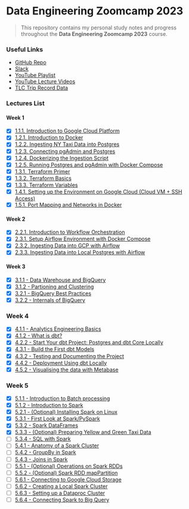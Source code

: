 # Data Engineering Zoomcamp 2023

> This repository contains my personal study notes and progress throughout the **Data Engineering Zoomcamp 2023** course.

### Useful Links
- [GitHub Repo](https://github.com/DataTalksClub/data-engineering-zoomcamp)
- [Slack](https://datatalks.club/slack.html)
- [YouTube Playlist](https://www.youtube.com/playlist?list=PL3MmuxUbc_hJed7dXYoJw8DoCuVHhGEQb)
- [YouTube Lecture Videos](https://www.youtube.com/playlist?list=PL3MmuxUbc_hJed7dXYoJw8DoCuVHhGEQb)
- [TLC Trip Record Data](https://github.com/DataTalksClub/nyc-tlc-data)

### Lectures List

#### Week 1

- [x] [1.1.1. Introduction to Google Cloud Platform](https://youtu.be/18jIzE41fJ4?si=gW4L3FsYIy6BKDZU)
- [x] [1.2.1. Introduction to Docker](https://youtu.be/EYNwNlOrpr0?si=S47DaRXkKmBsXrkm)
- [x] [1.2.2. Ingesting NY Taxi Data into Postgres](https://youtu.be/2JM-ziJt0WI?si=8CdaEMPPNzAIwe_t)
- [x] [1.2.3. Connecting pgAdmin and Postgres](https://youtu.be/hCAIVe9N0ow?si=91CpEW3a6xXWBXYx)
- [x] [1.2.4. Dockerizing the Ingestion Script](https://youtu.be/B1WwATwf-vY?si=v5R4hGVAo0mRgLuI)
- [x] [1.2.5. Running Postgres and pgAdmin with Docker Compose](https://youtu.be/hKI6PkPhpa0?si=sKoZTxGfPLzL2awJ)
- [x] [1.3.1. Terraform Primer](https://youtu.be/s2bOYDCKl_M?si=zV4BRoiBvLDo_Yjc)
- [x] [1.3.2. Terraform Basics](https://youtu.be/Y2ux7gq3Z0o?si=uiT_FXBCd1ZWYUTN)
- [x] [1.3.3. Terraform Variables](https://youtu.be/PBi0hHjLftk?si=22H3EaD3fR_9qA0X)
- [x] [1.4.1. Setting up the Environment on Google Cloud (Cloud VM + SSH Access)](https://youtu.be/ae-CV2KfoN0?si=h5A2VPVKowKX8iY9)
- [x] [1.5.1. Port Mapping and Networks in Docker](https://youtu.be/tOr4hTsHOzU?si=TJILfj8GkWWzQn_z)

#### Week 2

- [x] [2.2.1. Introduction to Workflow Orchestration](https://youtu.be/0yK7LXwYeD0?si=lFmijd8wQmwPyqlk)
- [x] [2.3.1. Setup Airflow Environment with Docker Compose](https://youtu.be/lqDMzReAtrw?si=Se56KquyYJ8f3MfV)
- [x] [2.3.2. Ingesting Data into GCP with Airflow](https://youtu.be/9ksX9REfL8w?si=bwONmw4pYZyB8obK)
- [x] [2.3.3. Ingesting Data into Local Postgres with Airflow](https://youtu.be/s2U8MWJH5xA?si=SIjA5BqBbf20XGf7)

#### Week 3
- [x] [3.1.1 - Data Warehouse and BigQuery](https://www.youtube.com/watch?v=jrHljAoD6nM&list=PL3MmuxUbc_hJed7dXYoJw8DoCuVHhGEQb)
- [x] [3.1.2 - Partioning and Clustering](https://www.youtube.com/watch?v=-CqXf7vhhDs&list=PL3MmuxUbc_hJed7dXYoJw8DoCuVHhGEQb)
- [x] [3.2.1 - BigQuery Best Practices](https://www.youtube.com/watch?v=k81mLJVX08w&list=PL3MmuxUbc_hJed7dXYoJw8DoCuVHhGEQb)
- [x] [3.2.2 - Internals of BigQuery](https://www.youtube.com/watch?v=eduHi1inM4s&list=PL3MmuxUbc_hJed7dXYoJw8DoCuVHhGEQb)

### Week 4

- [x] [4.1.1 - Analytics Engineering Basics](https://www.youtube.com/watch?v=uF76d5EmdtU&list=PL3MmuxUbc_hJed7dXYoJw8DoCuVHhGEQb)
- [x] [4.1.2 - What is dbt?](https://www.youtube.com/watch?v=4eCouvVOJUw&list=PL3MmuxUbc_hKVX8VnwWCPaWlIHf1qmg8s)
- [x] [4.2.2 - Start Your dbt Project: Postgres and dbt Core Locally](https://www.youtube.com/watch?v=1HmL63e-vRs&list=PL3MmuxUbc_hJed7dXYoJw8DoCuVHhGEQb)
- [x] [4.3.1 - Build the First dbt Models](https://www.youtube.com/watch?v=ueVy2N54lyc&list=PL3MmuxUbc_hJed7dXYoJw8DoCuVHhGEQb)
- [x] [4.3.2 - Testing and Documenting the Project](https://www.youtube.com/watch?v=2dNJXHFCHaY&list=PL3MmuxUbc_hJed7dXYoJw8DoCuVHhGEQb)
- [x] [4.4.2 - Deployment Using dbt Locally](https://www.youtube.com/watch?v=Cs9Od1pcrzM&list=PL3MmuxUbc_hJed7dXYoJw8DoCuVHhGEQb)
- [x] [4.5.2 - Visualising the data with Metabase](https://www.youtube.com/watch?v=BnLkrA7a6gM&list=PL3MmuxUbc_hJed7dXYoJw8DoCuVHhGEQb)

### Week 5

- [x] [5.1.1 - Introduction to Batch processing](https://www.youtube.com/watch?v=dcHe5Fl3MF8&list=PL3MmuxUbc_hJed7dXYoJw8DoCuVHhGEQb)
- [x] [5.1.2 - Introduction to Spark](https://www.youtube.com/watch?v=FhaqbEOuQ8U&list=PL3MmuxUbc_hJed7dXYoJw8DoCuVHhGEQb)
- [x] [5.2.1 - (Optional) Installing Spark on Linux](https://www.youtube.com/watch?v=hqUbB9c8sKg&list=PL3MmuxUbc_hJed7dXYoJw8DoCuVHhGEQb)
- [x] [5.3.1 - First Look at Spark/PySpark](https://www.youtube.com/watch?v=r_Sf6fCB40c&list=PL3MmuxUbc_hJed7dXYoJw8DoCuVHhGEQb)
- [x] [5.3.2 - Spark DataFrames](https://www.youtube.com/watch?v=ti3aC1m3rE8&list=PL3MmuxUbc_hJed7dXYoJw8DoCuVHhGEQb)
- [x] [5.3.3 - (Optional) Preparing Yellow and Green Taxi Data](https://www.youtube.com/watch?v=CI3P4tAtru4&list=PL3MmuxUbc_hJed7dXYoJw8DoCuVHhGEQb)
- [ ] [5.3.4 - SQL with Spark](https://www.youtube.com/watch?v=uAlp2VuZZPY&list=PL3MmuxUbc_hJed7dXYoJw8DoCuVHhGEQb)
- [ ] [5.4.1 - Anatomy of a Spark Cluster](https://www.youtube.com/watch?v=68CipcZt7ZA&list=PL3MmuxUbc_hJed7dXYoJw8DoCuVHhGEQb)
- [ ] [5.4.2 - GroupBy in Spark](https://www.youtube.com/watch?v=9qrDsY_2COo&list=PL3MmuxUbc_hJed7dXYoJw8DoCuVHhGEQb)
- [ ] [5.4.3 - Joins in Spark](https://www.youtube.com/watch?v=lu7TrqAWuH4&list=PL3MmuxUbc_hJed7dXYoJw8DoCuVHhGEQb)
- [ ] [5.5.1 - (Optional) Operations on Spark RDDs](https://www.youtube.com/watch?v=Bdu-xIrF3OM&list=PL3MmuxUbc_hJed7dXYoJw8DoCuVHhGEQb)
- [ ] [5.5.2 - (Optional) Spark RDD mapPartition](https://www.youtube.com/watch?v=k3uB2K99roI&list=PL3MmuxUbc_hJed7dXYoJw8DoCuVHhGEQb)
- [ ] [5.6.1 - Connecting to Google Cloud Storage](https://www.youtube.com/watch?v=Yyz293hBVcQ&list=PL3MmuxUbc_hJed7dXYoJw8DoCuVHhGEQb)
- [ ] [5.6.2 - Creating a Local Spark Cluster](https://www.youtube.com/watch?v=HXBwSlXo5IA&list=PL3MmuxUbc_hJed7dXYoJw8DoCuVHhGEQb)
- [ ] [5.6.3 - Setting up a Dataproc Cluster](https://www.youtube.com/watch?v=osAiAYahvh8&list=PL3MmuxUbc_hJed7dXYoJw8DoCuVHhGEQb)
- [ ] [5.6.4 - Connecting Spark to Big Query](https://www.youtube.com/watch?v=HIm2BOj8C0Q&list=PL3MmuxUbc_hJed7dXYoJw8DoCuVHhGEQb)
